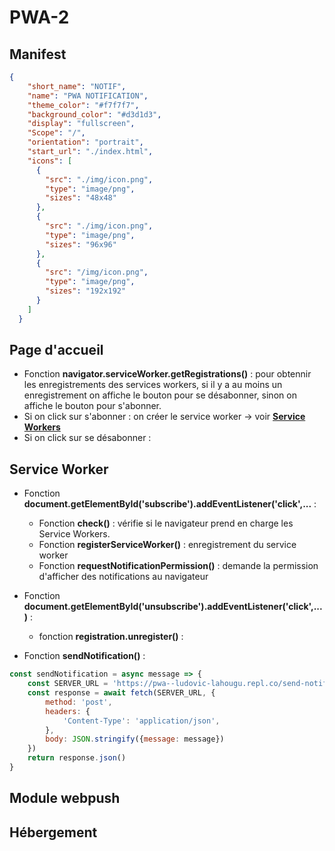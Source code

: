 # PWA-2

## Manifest
```json
{
    "short_name": "NOTIF",
    "name": "PWA NOTIFICATION",
    "theme_color": "#f7f7f7",
    "background_color": "#d3d1d3",
    "display": "fullscreen",
    "Scope": "/",
    "orientation": "portrait",
    "start_url": "./index.html",
    "icons": [
      {
        "src": "./img/icon.png",
        "type": "image/png",
        "sizes": "48x48"
      },
      {
        "src": "./img/icon.png",
        "type": "image/png",
        "sizes": "96x96"
      },
      {
        "src": "/img/icon.png",
        "type": "image/png",
        "sizes": "192x192"
      }
    ]
  }
  ```
 ## Page d'accueil
   * Fonction **navigator.serviceWorker.getRegistrations()** : pour obtennir les enregistrements des services workers, si il y a au moins un enregistrement on affiche le bouton pour se désabonner, sinon on affiche le bouton pour s'abonner.
   * Si on click sur s'abonner : on créer le service worker -> voir [**Service Workers**](##Service-Worker)
   * Si on click sur se désabonner : 

  ## Service Worker

  * Fonction **document.getElementById('subscribe').addEventListener('click',...** : 
    - Fonction **check()** : vérifie si le navigateur prend en charge les Service Workers.
    - Fonction **registerServiceWorker()** : enregistrement du service worker
    - Fonction **requestNotificationPermission()** : demande la permission d'afficher des notifications au navigateur
      
  * Fonction **document.getElementById('unsubscribe').addEventListener('click',...)** : 
    - fonction **registration.unregister()** :
   
  * Fonction **sendNotification()** :
```js
const sendNotification = async message => {
    const SERVER_URL = 'https://pwa--ludovic-lahougu.repl.co/send-notification'
    const response = await fetch(SERVER_URL, {
        method: 'post',
        headers: {
            'Content-Type': 'application/json',
        },
        body: JSON.stringify({message: message})
    })
    return response.json()
}
```
## Module webpush

  
  ## Hébergement
